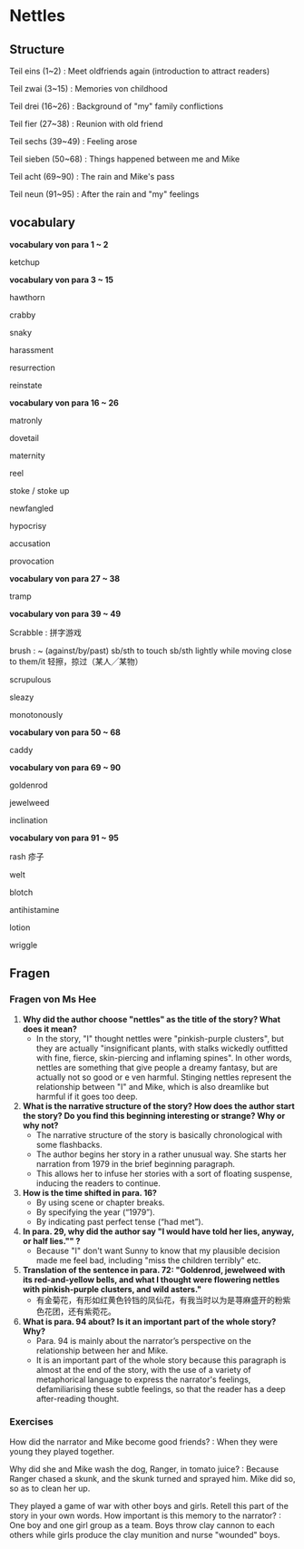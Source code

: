 # Nettles

## Structure

Teil eins (1~2)
: Meet oldfriends again (introduction to attract readers)

Teil zwai (3~15)
: Memories von childhood

Teil drei (16~26)
: Background of "my" family conflictions

Teil fier (27~38)
: Reunion with old friend

Teil sechs (39~49)
: Feeling arose

Teil sieben (50~68)
: Things happened between me and Mike

Teil acht (69~90)
: The rain and Mike's pass

Teil neun (91~95)
: After the rain and "my" feelings

## vocabulary

**vocabulary von para 1 ~ 2**

ketchup


**vocabulary von para 3 ~ 15**

hawthorn

crabby

snaky

harassment

resurrection

reinstate


**vocabulary von para 16 ~ 26**

matronly

dovetail

maternity

reel

stoke / stoke up

newfangled

hypocrisy

accusation

provocation


**vocabulary von para 27 ~ 38**

tramp


**vocabulary von para 39 ~ 49**

Scrabble
: 拼字游戏

brush
: ~ (against/by/past) sb/sth to touch sb/sth lightly while moving close to them/it 轻擦，掠过（某人╱某物）

scrupulous

sleazy

monotonously


**vocabulary von para 50 ~ 68**

caddy


**vocabulary von para 69 ~ 90**

goldenrod

jewelweed

inclination


**vocabulary von para 91 ~ 95**

rash 疹子

welt

blotch

antihistamine

lotion

wriggle

## Fragen

### Fragen von Ms Hee

1. __Why did the author choose "nettles" as the title of the story? What does it mean?__
   - In the story, "I" thought nettles were "pinkish-purple clusters", but they are actually "insignificant plants, with stalks wickedly outfitted with fine, fierce, skin-piercing and inflaming spines". In other words, nettles are something that give people a dreamy fantasy, but are actually not so good or e ven harmful. Stinging nettles represent the relationship between "I" and Mike, which is also dreamlike but harmful if it goes too deep.
2. __What is the narrative structure of the story? How does the author start the story? Do you find this beginning interesting or strange? Why or why not?__
   - The narrative structure of the story is basically chronological with some flashbacks.
   - The author begins her story in a rather unusual way. She starts her narration from 1979 in the brief beginning paragraph.
   - This allows her to infuse her stories with a sort of floating suspense, inducing the readers to continue.
3. __How is the time shifted in para. 16?__
   - By using scene or chapter breaks.
   - By specifying the year (“1979”).
   - By indicating past perfect tense (“had met”).
4. __In para. 29, why did the author say "I would have told her lies, anyway, or half lies."" ?__
   - Because "I" don't want Sunny to know that my plausible decision made me feel bad, including "miss the children terribly" etc.
5. __Translation of the sentence in para. 72: "Goldenrod, jewelweed with its red-and-yellow bells, and what I thought were flowering nettles with pinkish-purple clusters, and wild asters."__
   - 有金菊花，有形如红黄色铃铛的凤仙花，有我当时以为是荨麻盛开的粉紫色花团，还有紫菀花。
6. __What is para. 94 about? Is it an important part of the whole story? Why?__
   - Para. 94 is mainly about the narrator’s perspective on the relationship between her and Mike.
   - It is an important part of the whole story because this paragraph is almost at the end of the story, with the use of a variety of metaphorical language to express the narrator's feelings, defamiliarising these subtle feelings, so that the reader has a deep after-reading thought.

### Exercises

How did the narrator and Mike become good friends?
: When they were young they played together.

Why did she and Mike wash the dog, Ranger, in tomato juice? 
: Because Ranger chased a skunk, and the skunk turned and sprayed him. Mike did so, so as to clean her up.

They played a game of war with other boys and girls. Retell this part of the story in your own words. How important is this memory to the narrator?
: One boy and one girl group as a team. Boys throw clay cannon to each others while girls produce the clay munition and nurse "wounded" boys.
